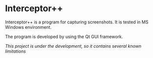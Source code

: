 # Interceptor++

Interceptor++ is a program for capturing screenshots. It is tested in MS Windows environment.

The program is developed by using the Qt GUI framework.

*This project is under the development, so it contains several known limitations* 